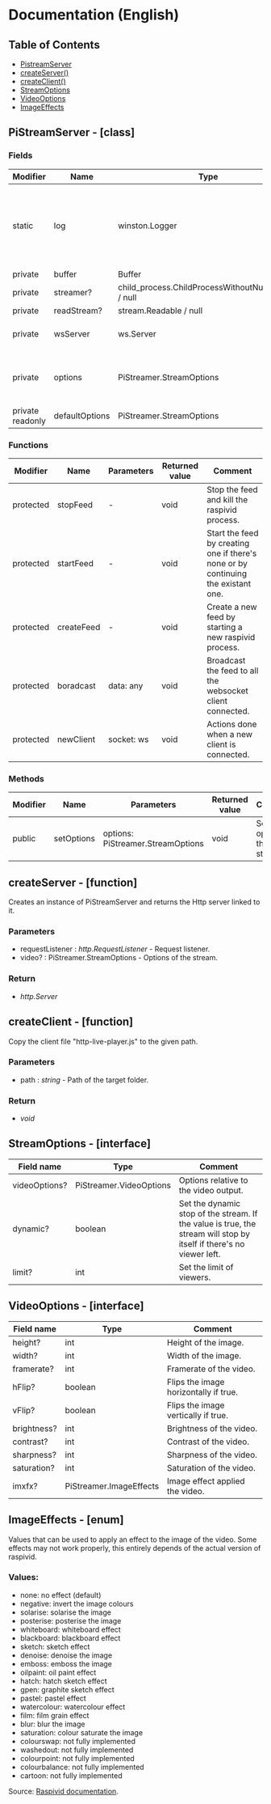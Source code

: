 # Documentation (English)

##   Table of Contents
 - [PistreamServer](#pistreamserver---class)
 - [createServer()](#createserver---function)
 - [createClient()](#createclient---function)
 - [StreamOptions](#streamoptions---interface)
 -  [VideoOptions](#videooptions---interface)
 - [ImageEffects](#imageeffects---enum)

## PiStreamServer - [class]
### Fields
|Modifier|  Name | Type | Comment |
|--|--|--|--|
|static | log| winston.Logger | Static logger of PiStreamer. You can change the logger by giving a winston.Logger object.
|private | buffer | Buffer | - |
|private | streamer?|child_process.ChildProcessWithoutNullStreams / null | - |
|private | readStream? | stream.Readable / null| - |
|private | wsServer | ws.Server | Instance of WebSocket server.|
|private |options|PiStreamer.StreamOptions|Options of the stream, including video options and other features.|
|private readonly| defaultOptions| PiStreamer.StreamOptions| Default values for the stream.|
### Functions

|Modifier|  Name | Parameters | Returned value |Comment |
|--|--|--|--|--|
|protected|stopFeed|-|void|Stop the feed and kill the raspivid process.|
|protected|startFeed|-|void|Start the feed by creating one if there's none or by continuing the existant one.|
|protected|createFeed|-|void|Create a new feed by starting a new raspivid process.|
|protected|boradcast|data: any|void|Broadcast the feed to all the websocket client connected.|
|protected|newClient|socket: ws|void|Actions done when a new client is connected.|

### Methods
|Modifier|  Name | Parameters | Returned value |Comment |
|--|--|--|--|--|
|public|setOptions|options: PiStreamer.StreamOptions|void|Set the options of the stream.|

## createServer - [function]
Creates an instance of PiStreamServer and returns the Http server linked to it.
### Parameters
- requestListener : *http.RequestListener* - Request listener.
- video? : PiStreamer.StreamOptions - Options of the stream.
### Return
- *http.Server*

## createClient - [function]
Copy the client file "http-live-player.js" to the given path.
### Parameters
- path : *string* - Path of the target folder.
### Return
- *void*

## StreamOptions - [interface]
|Field name| Type | Comment |
|--|--|--|
|videoOptions?|PiStreamer.VideoOptions|Options relative to the video output.|
|dynamic?|boolean|Set the dynamic stop of the stream. If the value is true, the stream will stop by itself if there's no viewer left.|
|limit?|int|Set the limit of viewers.|

## VideoOptions - [interface]
|Field name| Type | Comment |
|--|--|--|
|height?|int|Height of the image.|
|width?|int|Width of the image.|
|framerate?|int|Framerate of the video.|
|hFlip?|boolean|Flips the image horizontally if true.|
|vFlip?|boolean|Flips the image vertically if true.|
|brightness?|int|Brightness of the video.|
|contrast?|int|Contrast of the video.|
|sharpness?|int|Sharpness of the video.|
|saturation?|int|Saturation of the video.|
|imxfx?|PiStreamer.ImageEffects|Image effect applied the video.|

## ImageEffects - [enum]
Values that can be used to apply an effect to the image of the video. Some effects may not work properly, this entirely depends of the actual version of raspivid. 
### Values: 
-   none: no effect (default)
-   negative: invert the image colours
-   solarise: solarise the image
-   posterise: posterise the image
-   whiteboard: whiteboard effect
-   blackboard: blackboard effect
-   sketch: sketch effect
-   denoise: denoise the image
-   emboss: emboss the image
-   oilpaint: oil paint effect
-   hatch: hatch sketch effect
-   gpen: graphite sketch effect
-   pastel: pastel effect
-   watercolour: watercolour effect
-   film: film grain effect
-   blur: blur the image
-   saturation: colour saturate the image
-   colourswap: not fully implemented
-   washedout: not fully implemented
-   colourpoint: not fully implemented
-   colourbalance: not fully implemented
-   cartoon: not fully implemented

Source: [Raspivid documentation](https://www.raspberrypi.org/documentation/raspbian/applications/camera.md).